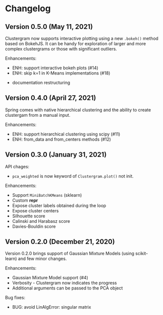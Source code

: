 Changelog
=========

Version 0.5.0 (May 11, 2021)
----------------------------

Clustergram now supports interactive plotting using a new `.bokeh()` method based on BokehJS. It
can be handy for exploration of larger and more complex clustergrams or those with significant outliers.

Enhancements:

- ENH: support interactive bokeh plots (#14)
- ENH: skip k=1 in K-Means implementations (#18)

+ documentation restructuring


Version 0.4.0 (April 27, 2021)
------------------------------

Spring comes with native hierarchical clustering and the ability to create clustergam from a manual input.

Enhancements:

- ENH: support hierarchical clustering using scipy (#11)
- ENH: from_data and from_centers methods (#12)


Version 0.3.0 (January 31, 2021)
--------------------------------

API chages:

- ``pca_weighted`` is now keyword of ``Clustergram.plot()`` not init.

Enhancements:

- Support ``MiniBatchKMeans`` (sklearn)
- Custom __repr__
- Expose cluster labels obtained during the loop
- Expose cluster centers
- Silhouette score
- Calinski and Harabasz score
- Davies-Bouldin score


Version 0.2.0 (December 21, 2020)
---------------------------------

Version 0.2.0 brings support of Gaussian Mixture Models (using scikit-learn) and few minor changes.

Enhancements:

- Gaussian Mixture Model support (#4)
- Verbosity - Clustergram now indicates the progress
- Additional arguments can be passed to the PCA object

Bug fixes:

- BUG: avoid LinAlgError: singular matrix

